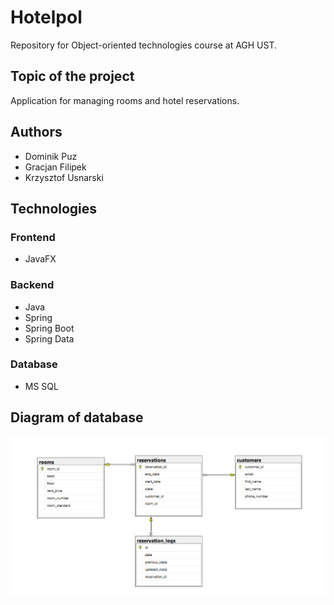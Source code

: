 # Hotelpol

Repository for Object-oriented technologies course at AGH UST.

## Topic of the project

Application for managing rooms and hotel reservations.

## Authors

 - Dominik Puz
 - Gracjan Filipek
 - Krzysztof Usnarski

## Technologies

 ### Frontend

  - JavaFX
 ### Backend

  - Java
  - Spring
  - Spring Boot
  - Spring Data

 ### Database

  - MS SQL

## Diagram of database

![Diagram](./diagram.png)
    